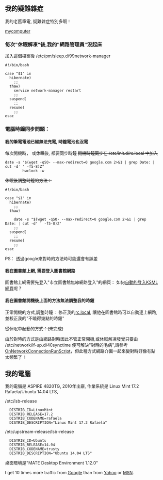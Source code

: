 
## 我的疑難雜症
  我的老舊筆電, 疑難雜症特別多啊！

[mycomputer][]

  [mycomputer]: mycomputer.md "mycomputer"

### 每次"休眠解凍"後,我的"網路管理員"沒起床
加入這個檔案後
/etc/pm/sleep.d/99network-manager
```
#!/bin/bash

case "$1" in
  hibernate)
    ;;
  thaw)
    service network-manager restart
    ;;
  suspend)
    ;;
  resume)
    ;;
esac

```

### 電腦時鐘同步問題：

#### 我的筆電電池已經無法充電, 時鐘電池也沒電
每次開機時， 或休眠後, 都要同步時鐘
~~開機時鐘同步在 /etc/init.d/rc.local 中加入~~
```
date -s "$(wget -qSO- --max-redirect=0 google.com 2>&1 | grep Date: | cut -d' ' -f5-8)Z"
        hwclock -w

```
~~休眠後調整時鐘的方法：~~

```
#!/bin/bash

case "$1" in
  hibernate)
    ;;
  thaw)

    date -s "$(wget -qSO- --max-redirect=0 google.com 2>&1 | grep Date: | cut -d' ' -f5-8)Z"
    ;;
  suspend)
    ;;
  resume)
    ;;
esac

```

PS： 透過google來對時的方法時可能還會有誤差
#### 我在圖書館上網, 需要登入圖書館網路
圖書館上網需要先登入"市立圖書館無線網路登入"的網頁：
如何<a href="lib/esmi/chkksml.sh">自動的登入KSML網頁</a>呢？

#### 我在圖書館開機後上面的方法無法調整我的時鐘


正常開機的方式,調整時鐘： 修正我的<a href="bin/rc.local">rc.local</a>, 讓他在圖書館時可以自動連上網路,並校正我的"不曉得幾點的時鐘"

~~從休眠中起動的方式：(未完成)~~

由於對時的方式是由網路對時因此不管正常開機,或休眠解凍發覺只要由
/etc/network/if-up.d/40synctime 便可解決"對時的毛病",請參考<a href="https://wiki.ubuntu.com/OnNetworkConnectionRunScript">OnNetworkConnectionRunScript</a>，但此種方式網路介面一起來變對時好像有點太頻繁了！

## 我的電腦
  我的電腦是 ASPIRE 4820TG, 2010年出廠,
作業系統是 Linux Mint 17.2 Rafaela/Ubuntu 14.04 LTS,

/etc/lsb-release
```
  DISTRIB_ID=LinuxMint
  DISTRIB_RELEASE=17.2
  DISTRIB_CODENAME=rafaela
  DISTRIB_DESCRIPTION="Linux Mint 17.2 Rafaela"
```
/etc/upstream-release/lsb-release
```
  DISTRIB_ID=Ubuntu
  DISTRIB_RELEASE=14.04
  DISTRIB_CODENAME=trusty
  DISTRIB_DESCRIPTION="Ubuntu 14.04 LTS"
```
桌面環境是"MATE Desktop Environment 1.12.0"


I get 10 times more traffic from [Google][] than from
[Yahoo][] or [MSN][].

  [google]: http://google.com/        "Google"
  [yahoo]:  http://search.yahoo.com/  "Yahoo Search"
  [msn]:    http://search.msn.com/    "MSN Search"
